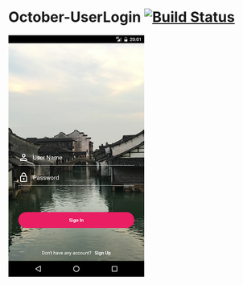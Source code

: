 # October-UserLogin [![Build Status](https://travis-ci.org/morening/October-UserLogin.svg)](https://travis-ci.org/morening/October-UserLogin)

![](https://github.com/morening/October-UserLogin/blob/master/art/login_screen.png)
